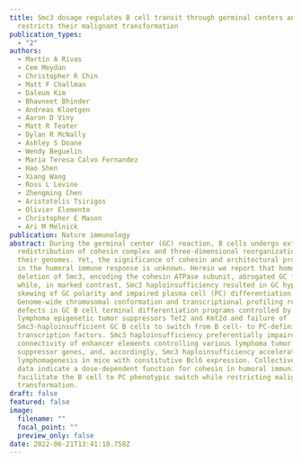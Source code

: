 ```yaml
---
title: Smc3 dosage regulates B cell transit through germinal centers and
  restricts their malignant transformation
publication_types:
  - "2"
authors:
  - Martín A Rivas
  - Cem Meydan
  - Christopher R Chin
  - Matt F Challman
  - Daleum Kim
  - Bhavneet Bhinder
  - Andreas Kloetgen
  - Aaron D Viny
  - Matt R Teater
  - Dylan R McNally
  - Ashley S Doane
  - Wendy Beguelin
  - Maria Teresa Calvo Fernandez
  - Hao Shen
  - Xiang Wang
  - Ross L Levine
  - Zhengming Chen
  - Aristotelis Tsirigos
  - Olivier Elemento
  - Christopher E Mason
  - Ari M Melnick
publication: Nature immunology
abstract: During the germinal center (GC) reaction, B cells undergo extensive
  redistribution of cohesin complex and three-dimensional reorganization of
  their genomes. Yet, the significance of cohesin and architectural programming
  in the humoral immune response is unknown. Herein we report that homozygous
  deletion of Smc3, encoding the cohesin ATPase subunit, abrogated GC formation,
  while, in marked contrast, Smc3 haploinsufficiency resulted in GC hyperplasia,
  skewing of GC polarity and impaired plasma cell (PC) differentiation.
  Genome-wide chromosomal conformation and transcriptional profiling revealed
  defects in GC B cell terminal differentiation programs controlled by the
  lymphoma epigenetic tumor suppressors Tet2 and Kmt2d and failure of
  Smc3-haploinsufficient GC B cells to switch from B cell- to PC-defining
  transcription factors. Smc3 haploinsufficiency preferentially impaired the
  connectivity of enhancer elements controlling various lymphoma tumor
  suppressor genes, and, accordingly, Smc3 haploinsufficiency accelerated
  lymphomagenesis in mice with constitutive Bcl6 expression. Collectively, our
  data indicate a dose-dependent function for cohesin in humoral immunity to
  facilitate the B cell to PC phenotypic switch while restricting malignant
  transformation.
draft: false
featured: false
image:
  filename: ""
  focal_point: ""
  preview_only: false
date: 2022-06-21T13:41:18.758Z
---
```

